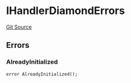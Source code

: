 # IHandlerDiamondErrors
[Git Source](https://github.com/thrackle-io/tron/blob/2c06fb72526db5cd6662cbeec5fef5842b764c6f/src/common/IErrors.sol)


## Errors
### AlreadyInitialized

```solidity
error AlreadyInitialized();
```

